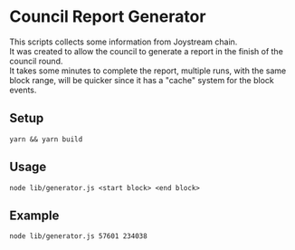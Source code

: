 # Council Report Generator

This scripts collects some information from Joystream chain. \
It was created to allow the council to generate a report in the finish of the council round. \
It takes some minutes to complete the report, multiple runs, with the same block range, will be quicker since it has a "cache" system for the block events.  

## Setup

`yarn && yarn build`

## Usage

`node lib/generator.js <start block> <end block>`

## Example

`node lib/generator.js 57601 234038`
